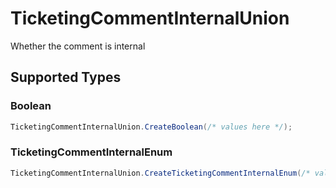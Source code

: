 # TicketingCommentInternalUnion

Whether the comment is internal


## Supported Types

### Boolean

```csharp
TicketingCommentInternalUnion.CreateBoolean(/* values here */);
```

### TicketingCommentInternalEnum

```csharp
TicketingCommentInternalUnion.CreateTicketingCommentInternalEnum(/* values here */);
```

